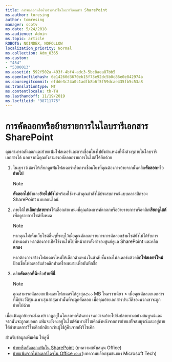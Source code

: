 ```yaml
---
title: การคัดลอกหรือย้ายรายการในไลบรารีเอกสาร SharePoint
ms.author: toresing
author: tomresing
manager: scotv
ms.date: 5/24/2018
ms.audience: Admin
ms.topic: article
ROBOTS: NOINDEX, NOFOLLOW
localization_priority: Normal
ms.collection: Adm_O365
ms.custom:
- "454"
- "5300013"
ms.assetid: 592f502a-493f-4bf4-adc3-5bc8aea87bb5
ms.openlocfilehash: 6e14260d3670eb15f73e92dc5b0c86e0e842974a
ms.sourcegitcommit: efdde3c24a0c1adfb8b6f5f59dcae435fb5c53a8
ms.translationtype: MT
ms.contentlocale: th-TH
ms.lasthandoff: 11/19/2019
ms.locfileid: "38711775"
---
```

# <a name="copy-or-move-items-in-a-sharepoint-document-library"></a>การคัดลอกหรือย้ายรายการในไลบรารีเอกสาร SharePoint

คุณสามารถคัดลอกและย้ายแฟ้มโฟลเดอร์และการเชื่อมโยงไปยังตำแหน่งที่ตั้งต่างๆภายในไลบรารีเอกสารได้ นอกจากนี้คุณยังสามารถคัดลอกรายการในไซต์ได้อีกด้วย 
  
1. ในเบราว์เซอร์ให้เรียกดูแฟ้มโฟลเดอร์หรือการเชื่อมโยงที่คุณต้องการย้ายจากนั้นคลิก**คัดลอก**หรือ**ย้ายไป**

    > [!NOTE]
    > **คัดลอกไป**ยังและ**ย้ายไปยัง**ไม่พร้อมใช้งานถ้าคุณกำลังใช้ประสบการณ์แบบคลาสสิกของ SharePoint แบบออนไลน์
  
2. ภายใต้ให้**เลือกปลายทาง**ให้เลือกตำแหน่งที่คุณต้องการคัดลอกหรือย้ายรายการหรือคลิก**เรียกดูไซต์**เพื่อดูรายการไซต์ทั้งหมด

    > [!NOTE]
    > หากคุณไม่เห็นเว็บไซต์อื่นๆที่ระบุไว้เมื่อคุณคัดลอกรายการการคัดลอกข้ามไซต์ยังไม่ได้รับการกำหนดค่า หากต้องการเปิดใช้งานให้ไปที่หน้าการตั้งค่าของศูนย์ดูแล SharePoint และคลิก**ตกลง**
  
    หากต้องการสร้างโฟลเดอร์ใหม่ให้เลือกตำแหน่งในลำดับชั้นของโฟลเดอร์แล้วคลิ**กโฟลเดอร์ใหม่**ป้อนชื่อโฟลเดอร์แล้วคลิกทำเครื่องหมายเพื่อบันทึกชื่อ

3. คลิ**กคัดลอกที่นี่**หรือ**ย้ายที่นี่**

    > [!NOTE]
    > คุณสามารถคัดลอกแฟ้มและโฟลเดอร์ได้สูงสุด๕๐๐ MB ในคราวเดียว > เมื่อคุณคัดลอกเอกสารที่มีประวัติรุ่นเฉพาะรุ่นล่าสุดเท่านั้นที่จะถูกคัดลอก เมื่อคุณย้ายเอกสารประวัติของพวกเขาจะถูกย้ายไปด้วย
  
 เมื่อแฟ้มถูกย้ายจะยังคงปรากฏอยู่ในไดเรกทอรีต้นทางจนกว่าจะย้ายไปยังปลายทางอย่างสมบูรณ์และจากนั้นจะถูกลบออก แฟ้มจะยังคงอยู่ในไซต์ต้นทางรีไซเคิลถังหลังจากการย้ายเสร็จสมบูรณ์และอยู่ภายใต้กำหนดการรีไซเคิลปกติยกเว้นผู้ใช้กู้คืนจากถังรีไซเคิล

สำหรับข้อมูลเพิ่มเติม ให้ดูที่

 - [ย้ายหรือคัดลอกแฟ้มใน SharePoint](https://support.office.com/article/move-or-copy-files-in-sharepoint-00e2f483-4df3-46be-a861-1f5f0c1a87bc) (บทความสนับสนุน Office)
 - [ย้ายแฟ้มจากโฟลเดอร์ใดๆใน Office ๓๖๕](https://techcommunity.microsoft.com/t5/Microsoft-SharePoint-Blog/Now-move-files-anywhere-in-Office-365-SharePoint-and-OneDrive/ba-p/146973)(บทความบล็อกชุมชนของ Microsoft Tech)  
